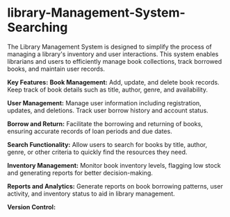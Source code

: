 # library-Management-System-Searching
The Library Management System is designed to simplify the process of managing a library's inventory and user interactions. This system enables librarians and users to efficiently manage book collections, track borrowed books, and maintain user records.

**Key Features:**
**Book Management:** Add, update, and delete book records. Keep track of book details such as title, author, genre, and availability.

**User Management:** Manage user information including registration, updates, and deletions. Track user borrow history and account status.

**Borrow and Return:** Facilitate the borrowing and returning of books, ensuring accurate records of loan periods and due dates.

**Search Functionality:** Allow users to search for books by title, author, genre, or other criteria to quickly find the resources they need.

**Inventory Management:** Monitor book inventory levels, flagging low stock and generating reports for better decision-making.

**Reports and Analytics:** Generate reports on book borrowing patterns, user activity, and inventory status to aid in library management.

**Version Control:** 
